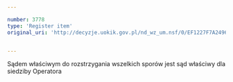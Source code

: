 ```yaml
---

number: 3778
type: 'Register item'
original_uri: 'http://decyzje.uokik.gov.pl/nd_wz_um.nsf/0/EF1227F7A2496FD5C1257A8E00253DF3?OpenDocument'


---
```


Sądem właściwym do rozstrzygania wszelkich sporów jest sąd właściwy dla siedziby Operatora

